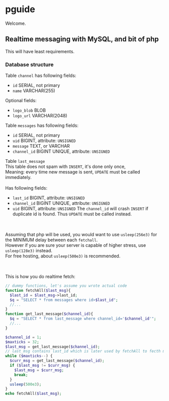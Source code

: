 # pguide
Welcome.


## Realtime messaging with MySQL, and bit of php
This will have least requirements.

### Database structure

Table `channel` has following fields:
- `id` SERIAL, not primary
- `name` VARCHAR(255)



Optional fields:
- `logo_blob` BLOB
- `logo_url` VARCHAR(2048)

Table `messages` has following fields:
- `id` SERIAL, not primary
- `uid` BIGINT, attribute: `UNSIGNED`
- `message` TEXT, or VARCHAR
- `channel_id` BIGINT UNIQUE, attribute: `UNSIGNED`

Table `last_message`<br>
This table does not spam with `INSERT`, it's done only once,<br>
Meaning: every time new message is sent, `UPDATE` must be called immediately.<br>
<br>
Has following fields:
- `last_id` BIGINT, attribute: `UNSIGNED`
- `channel_id` BIGINT UNIQUE, attribute: `UNSIGNED`
- `uid` BIGINT, attribute: `UNSIGNED`
The `channel_id` will crash `INSERT` if duplicate id is found.
Thus `UPDATE` must be called instead.

<br><br>
Assuming that php will be used, you would want to use `usleep(256e3)` for the MINIMUM delay between each `fetchall`.<br>
However if you are sure your server is capable of higher stress, use `usleep(128e3)` instead.<br>
For free hosting, about `usleep(500e3)` is recommended.<br>
<br><br>

This is how you do realtime fetch:
```php
// dummy functions, let's assume you wrote actual code
function fetchAll($last_msg){
  $last_id = $last_msg->last_id;
  $q = "SELECT * from messages where id>$last_id";
  //...
}
function get_last_message($channel_id){
  $q = "SELECT * from last_message where channel_id='$channel_id'";
  //...
}

$channel_id = 1;
$maxticks = 32;
$last_msg = get_last_message($channel_id);
// last_msg contains last_id which is later used by fetchAll to fecth messages AFTER that id
while ($maxticks--) {
  $curr_msg = get_last_message($channel_id);
  if ($last_msg != $curr_msg) {
    $last_msg = $curr_msg;
    break;
  }
  usleep(500e3);
}
echo fetchAll($last_msg);

```
